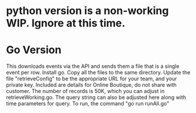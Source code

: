 # python version is a non-working WIP.  Ignore at this time.

# Go Version
This downloads events via the API and sends them a file that is a single event per row.
Install go.
Copy all the files to the same directory.
Update the file "retrieveConfig" to be the appropriate URL for your team, and your private key.  Included are details for Online Boutique, do not share with customer.
The number of records is 50K, which you can adjust in retrieveWorking.go.  The query string can also be adjusted here along with time parameters for query.
To run, the command "go run runAll.go"


